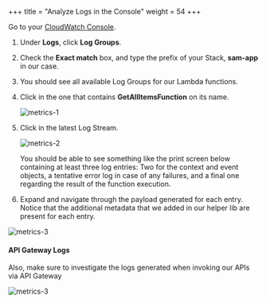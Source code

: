 +++
title = "Analyze Logs in the Console"
weight = 54
+++

Go to your [CloudWatch Console](https://console.aws.amazon.com/cloudwatch/home).

1. Under **Logs**, click **Log Groups**.
1. Check the **Exact match** box, and type the prefix of your Stack, **sam-app** in our case.
1. You should see all available Log Groups for our Lambda functions. 
1. Click in the one that contains **GetAllItemsFunction** on its name.

    ![metrics-1](/images/log_producer_1.png)

1. Click in the latest Log Stream.

    ![metrics-2](/images/log_producer_2.png)

    You should be able to  see something like the print screen below containing at least three log entries: Two for the context and event objects, a tentative error log in case of any failures, and a final one regarding the result of the function execution.
 
1. Expand and navigate through the payload generated for each entry. Notice that the additional metadata that we added in our helper lib are present for each entry.

![metrics-3](/images/log_producer_3.png)

#### API Gateway Logs

Also, make sure to investigate the logs generated when invoking our APIs via API Gateway

![metrics-3](/images/log_producer_api.png)
